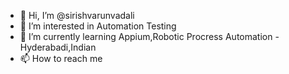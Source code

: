 - 👋 Hi, I’m @sirishvarunvadali
- 👀 I’m interested in Automation Testing 
- 🌱 I’m currently learning Appium,Robotic Procress Automation
-Hyderabadi,Indian
- 📫 How to reach me 

<!---
sirishvarunvadali/sirishvarunvadali is a ✨ special ✨ repository because its `README.md` (this file) appears on your GitHub profile.
You can click the Preview link to take a look at your changes.
--->
